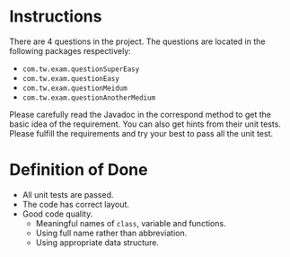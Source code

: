 # Instructions

There are 4 questions in the project. The questions are located in the following packages respectively:

* `com.tw.exam.questionSuperEasy`
* `com.tw.exam.questionEasy`
* `com.tw.exam.questionMeidum`
* `com.tw.exam.questionAnotherMedium`

Please carefully read the Javadoc in the correspond method to get the basic idea of the requirement. You can also get hints from their unit tests. Please fulfill the requirements and try your best to pass all the unit test.

# Definition of Done

* All unit tests are passed.
* The code has correct layout.
* Good code quality.
  * Meaningful names of `class`, variable and functions.
  * Using full name rather than abbreviation.
  * Using appropriate data structure.
